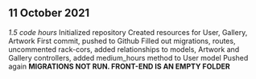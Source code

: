 ## 11 October 2021
*1.5 code hours*
Initialized repository
Created resources for User, Gallery, Artwork
First commit, pushed to Github
Filled out migrations, routes, uncommented rack-cors, added relationships to models, Artwork and Gallery controllers, added medium_hours method to User model
Pushed again
**MIGRATIONS NOT RUN. FRONT-END IS AN EMPTY FOLDER**

